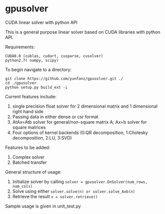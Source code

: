 # gpusolver
CUDA linear solver with python API

This is a general purpose linear solver based on CUDA libraries with python API. 

Requirements:
```
CUDA8.0 (cublas, cudart, cusparse, cusolver)
python2.7( numpy, scipy)
```

To begin navigate to a directory:
```
git clone https://github.com/yunfanz/gpusolver.git ./
cd ./gpusolver
python setup.py build_ext -i
```

Current features include:
1. single precision float solver for 2 dimensional matrix and 1 dimensional right hand side
2. Passing data in either dense or csr format
3. AtAx=Atb solver for general/non-square matrix A; Ax=b solver for square matrices
4. Four options of kernel backends (0:QR decomposition, 1:Cholesky decomposition, 2:LU, 3:SVD)

Features to be added:
1. Complex solver
2. Batched transfer

General structure of usage:
1. Initialize solver by calling ```solver = gpusolver.DnSolver(num_rows, num_cols)```
2. Solve using either ```solver.solve(n) or solver.solve_Axb(n)```
3. Retrieve the result ```x = solver.retrieve()```

Sample usage is given in unit_test.py
